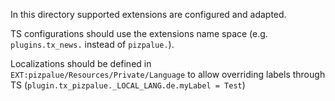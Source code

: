 In this directory supported extensions are configured and adapted.

TS configurations should use the extensions name space (e.g. `plugins.tx_news.` instead of `pizpalue.`).

Localizations should be defined in `EXT:pizpalue/Resources/Private/Language` to allow overriding labels through TS
(`plugin.tx_pizpalue._LOCAL_LANG.de.myLabel = Test`)
